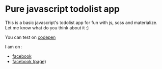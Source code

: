 # Pure javascript todolist app



This is a basic javascript's todolist app for fun with js, scss and materialize.
Let me know what do you think about it :) 

You can test on [codepen](https://codepen.io/amaury-diallo/pen/MxPvwm)


I am on :

* [facebook](https://www.facebook.com/amaurydiallo)
* [facebook (page)](https://www.facebook.com/amaury224)
